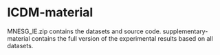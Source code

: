 # ICDM-material
MNESG_IE.zip contains the datasets and source code. supplementary-material contains the full version of the experimental results based on all datasets.
